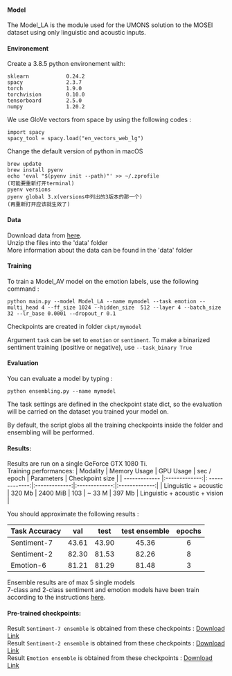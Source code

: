 #### Model

The Model_LA is the module used for the UMONS solution to the MOSEI dataset using only linguistic and acoustic
inputs.

#### Environement

Create a 3.8.5 python environement with:

```
sklearn            0.24.2
spacy              2.3.7
torch              1.9.0    
torchvision        0.10.0 
tensorboard        2.5.0
numpy              1.20.2    
```

We use GloVe vectors from space by using the following codes :

```
import spacy
spacy_tool = spacy.load("en_vectors_web_lg")
```
Change the default version of python in macOS
```
brew update
brew install pyenv
echo 'eval "$(pyenv init --path)"' >> ~/.zprofile
(可能要重新打开terminal)
pyenv versions
pyenv global 3.x(versions中列出的3版本的那一个)
(再重新打开应该就生效了)
```
#### Data

Download data from [here](https://drive.google.com/file/d/1tcVYIMcZdlDzGuJvnMtbMchKIK9ulW1P/view?usp=sharing).
<br/>Unzip the files into the 'data' folder<br/>
More information about the data can be found in the 'data' folder<br/>

#### Training

To train a Model_AV model on the emotion labels, use the following command :

```
python main.py --model Model_LA --name mymodel --task emotion --multi_head 4 --ff_size 1024 --hidden_size  512 --layer 4 --batch_size 32 --lr_base 0.0001 --dropout_r 0.1
```

Checkpoints are created in folder `ckpt/mymodel`

Argument `task` can be set to `emotion` or `sentiment`. To make a binarized sentiment training (positive or negative),
use `--task_binary True`

#### Evaluation

You can evaluate a model by typing :

```
python ensembling.py --name mymodel
```

The task settings are defined in the checkpoint state dict, so the evaluation will be carried on the dataset you trained
your model on.

By default, the script globs all the training checkpoints inside the folder and ensembling will be performed.

#### Results:

Results are run on a single GeForce GTX 1080 Ti.<br>
Training performances:
| Modality | Memory Usage | GPU Usage | sec / epoch | Parameters | Checkpoint size | | ------------- |:-------------:|:
-------------:|:-------------:|:-------------:|:-------------:| | Linguistic + acoustic | 320 Mb | 2400 MiB | 103 | ~ 33
M | 397 Mb | Linguistic + acoustic + vision |

You should approximate the following results :

| Task Accuracy  |     val | test | test ensemble | epochs | 
| ------------- |:-------------:|:-------------:|:-------------:|:-------------:|
| Sentiment-7    | 43.61   |  43.90  | 45.36  | 6
| Sentiment-2    |  82.30  |  81.53  | 82.26  |  8
| Emotion-6      | 81.21   |  81.29  | 81.48  |  3

Ensemble results are of max 5 single models <br>
7-class and 2-class sentiment and emotion models have been train according to the
instructions [here](https://github.com/A2Zadeh/CMU-MultimodalSDK/blob/master/mmsdk/mmdatasdk/dataset/standard_datasets/CMU_MOSEI/README.md).<br>

#### Pre-trained checkpoints:

Result `Sentiment-7 ensemble` is obtained from these
checkpoints : [Download Link](https://drive.google.com/file/d/11BKBbxp2tNZ6Ai1YD-pPrievffYh7orM/view?usp=sharing)<br/>
Result `Sentiment-2 ensemble` is obtained from these
checkpoints : [Download Link](https://drive.google.com/file/d/15PanBXsxXzvmDsVuA5qiWQd33ssezjxn/view?usp=sharing)<br/>
Result `Emotion ensemble` is obtained from these
checkpoints : [Download Link](https://drive.google.com/file/d/1GyXRWhtf0_sJQacy5wT8vHoynwHkMo79/view?usp=sharing)<br/>

